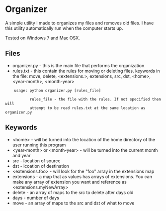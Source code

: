 # Organizer
A simple utility I made to organizes my files and removes old files. I have this utility automatically run when the computer starts up.

Tested on Windows 7 and Mac OSX.

## Files
  * organizer.py - this is the main file that performs the organization.
  * rules.txt - this contain the rules for moving or deleting files.  keywords in the file: move, delete, \<extensions.\>, extensions, src, dst, \<home\>, \<year-month\>, \<month-year\>
  
```
	usage: python organizer.py [rules_file]
           
           rules_file - the file with the rules. If not specified then will
           attempt to be read rules.txt at the same location as organizer.py
```

## Keywords
  * \<home\> - will be turned into the location of the home directory of the user running this program
  * \<year-month\> or \<month-year\> - will be turned into the current month and year
  * src - location of source
  * dst - lcoation of destination
  * \<extensions.foo\> - will look for the "foo" array in the extensions map
  * extensions - a map that as values has arrays of extensions. You can make any array of extension you want and reference as \<extensions.myNewArray\>
  * delete - an array of maps to the src to delete after days old
  * days - number of days
  * move - an array of maps to the src and dst of what to move